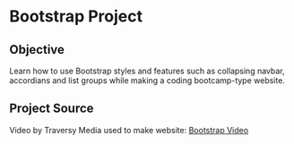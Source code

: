 <h1>Bootstrap Project</h1>
<h2>Objective</h2>
Learn how to use Bootstrap styles and features such as collapsing navbar, accordians and list groups while making 
a coding bootcamp-type website.
<h2>Project Source</h2>
Video by Traversy Media used to make website: <a href="https://www.youtube.com/watch?v=4sosXZsdy-s">Bootstrap Video</a>
